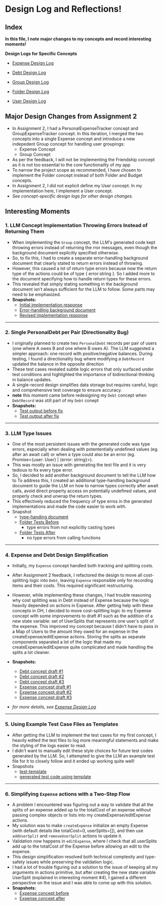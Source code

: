 # Design Log and Reflections!

## Index

**In this file, I note major changes to my concepts and record interesting moments!**

**Design Logs for Specific Concepts**

- [Expense Design Log](concepts/Expense/designLog.md)

- [Debt Design Log](concepts/Debt/designLog.md)

- [Group Design Log](concepts/Group/designLog.md)

- [Folder Design Log](concepts/Folder/designLog.md)

- [User Design Log](concepts/User/designLog.md)


## Major Design Changes from Assignment 2

- In Assignment 2, I had a PersonalExpenseTracker concept and GroupExpenseTracker concept. In this iteration, I merged the two concepts into a single Expense concept and introduce a new indepedent Group concept for handling user groupings:
  - Expense Concept
  - Group Concept
- As per the feedback, I will not be implementing the Friendship concept as it is not too essential to the core functionailty of my app
- To narrow the project scope as recommended, I have chosen to implement the Folder concept instead of both Folder and Budget concepts.
- In Assignment 2, I did not explicit define my User concept. In my implementation here, I implement a User concept.
- *See concept-specific design logs for other design changes.*

## Interesting Moments

### 1. LLM Concept Implementation Throwing Errors Instead of Returning Them
- When implementing the `Group` concept, the LLM's generated code kept throwing errors instead of returning the rror messages, even though the background document explicitly specified otherwise.
- So, to fix this, I had to create a separate error-handling background document that clearly stated to return errors instead of throwing.
- However, this caused a lot of return type errors because now the return type of the actions could be of type { error:string }. So I added more to the document specifying how to handle return types for these errors.
- This revealed that simply stating something in the background document isn’t always sufficient for the LLM to follow. Some parts may need to be emphasized.
- **Snapshots:**
  - [Initial implementation response](../context/design/concepts/Group/implementation.md/steps/response.d2658328.md)
  - [Error-handling background document](../context/design/background/error-handling.md/steps/_.context/design/background/error-handling.md/steps/_.6bcaafd9.md)
  - [Revised implementation response](../context/design/concepts/Group/implementation.md/steps/response.423f9afa.md)

---

### 2. Single PersonalDebt per Pair (Directionality Bug)
- I originally planned to create two `PersonalDebt` records per pair of users (one where A owes B and one where B owes A). The LLM suggested a simpler approach: one record with positive/negative balances. During testing, I found a directionality bug where modifying a `DebtRecord` updated the balance in the opposite direction
- These test cases revealed subtle logic errors that only surfaced under test conditions and highlighted the importance of bidirectional thinking in balance updates.
- A single-record design simplifies data storage but requires careful, logic and comprehensive test coverage to ensure accuracy.
- **note** this moment came before redesigning my `Debt` concept when `DebtRecord` was still part of my `Debt` conept
- **Snapshots:**
  - [Test output before fix](../context/design/concepts/Debt/outputLog.md/steps/_.3c877b75.md)
  - [Test output after fix](../context/design/concepts/Debt/outputLog.md/steps/_.80284904.md)

---

### 3. LLM Type Issues
- One of the most persistent issues with the generated code was type errors, especially when dealing with potententially undefined values (eg. after an await call) or when a type could also be an error (eg. Promise<{user: User} | {error: string}>).
- This was mostly an issue with generating the test file and it is very tedious to fix every type error.
- So, I decided to add another background document to tell the LLM how to To address this, I created an additional type-handling background document to guide the LLM on how to narrow types correctly after await calls, avoid direct property access on potentially undefined values, and properly check and unwrap the return types.
- This effectively reduced the frequency of type erros in the generated implementations and made the code easier to work with.
- Snapshot
  - [type-handing document](../context/design/background/type-handling.md/steps/_.5bd11313.md)
  - [Folder Tests Before](../context/design/concepts/Folder/testing.md/steps/file.7a87dacf.md)
    - type errors from not explicitly casting types
  - [Folder Tests After](../context/design/concepts/Folder/testing.md/steps/file.741311dd.md)
    - no type errors from calling functions
---
### 4. Expense and Debt Design Simplification
- Initially, my `Expense` concept handled both tracking and splitting costs.
- After Assignment 2 feedback, I refactored the design to move all cost-splitting logic into `Debt`, leaving `Expense` responsible only for recording items and their costs. This required significant restructuring.
- However, while implementing these changes, I had trouble reasoning why cost splitting was in Debt instead of Expense because the logic heavily depended on actions in Expense. After getting help with these concepts in OH, I decided to move cost-splitting logic to my Expense concept with some improvements to draft #1 such as the addition of a new state variable: set of UserSplits that represents one user's split of the expense. This improved my concept because I didn't have to pass in a Map of Users to the amount they owed for an expense in the createExpense/editExpense actions. Storing the splits as separate components separated a lot of the logic that made my createExpense/editExpense quite complicated and made handling the splits a lot cleaner.
- **Snapshots:**
  - [Debt concept draft #1](../context/design/concepts/Debt/initialConcept.md/steps/_.f5ae342d.md)
  - [Debt concept draft #2](../context/design/concepts/Debt/Debt.md/steps/concept.b99abe8d.md)
  - [Debt concept draft #3](../context/design/concepts/Debt/Debt.md/steps/concept.36930f55.md)
  - [Expense concept draft #1](../context/design/concepts/Expense/Expense.md/steps/concept.811ad7ba.md)
  - [Expense concept draft #2](../context/design/concepts/Expense/Expense.md/steps/concept.b47a8368.md)
  - [Expense concept draft #3](../context/design/concepts/Expense/Expense.md/steps/concept.9a4d8404.md)

- *for more details, see [Expense Design Log](concepts/Expense/designLog.md)*

---

### 5. Using Example Test Case Files as Templates
- After getting the LLM to implement the test cases for my first concept, I heavily edited the test files to log more meaningful statements and make the styling of the logs easier to read.
- I didn't want to manually edit these style choices for future test codes generated by the LLM. So, I attempted to give the LLM an example test file for it to closely follow and it ended up working quite well!
- Snapshots
    - [test-template](../context/design/background/test-template.md/steps/_.c1a67ee1.md)
    - [generated test code using template](../context/design/concepts/Folder/testing.md/steps/file.56ee342f.md)

---
### 6. Simplifying `Expense` actions with a Two-Step Flow
- A problem I encountered was figuring out a way to validate that all the splits of an expense added up to the totalCost of an expense without passing complex objects or lists into my createExpense/editExpense actions.
- My solution was to make `createExpense` initialize an empty Expense (with default details like totalCost=0, userSplits=[]), and then use `addUserSplit` and `removeUserSplit` actions to update it.
- Validation now happens in `editExpense`, where I check that all userSplits add up to the totalCost of the Expense before allowing an edit to the expense.
- This design simplification resolved both technical complexity and type-safety issues while preserving the validation logic.
- I had a lot of trouble figuring out a solution to the issue of keeping all my arguments in actions primitive, but after creating the new state variable UserSplit (explained in interesting moment #4), I gained a different perspective on the issue and I was able to come up with this solution.
- **Snapshots:**
  - [Expense concept before](../context/design/concepts/Expense/Expense.md/steps/concept.d9175486.md)
  - [Expense concept after](../context/design/concepts/Expense/Expense.md/steps/concept.4c331251.md)

